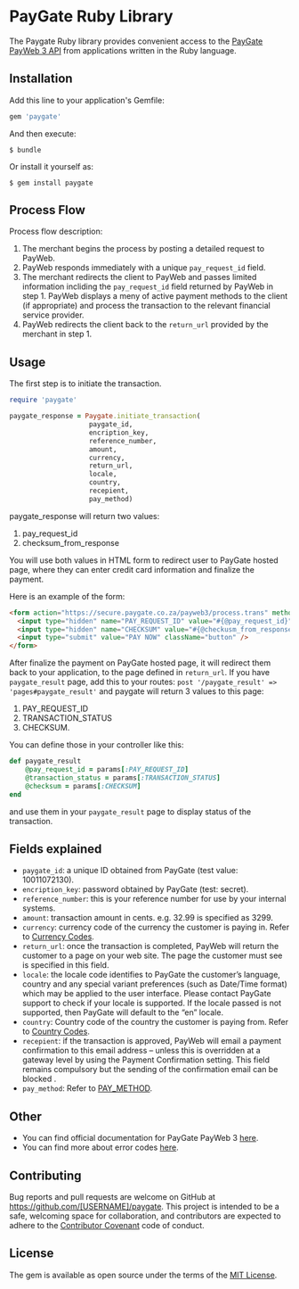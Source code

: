 # PayGate Ruby Library

The Paygate Ruby library provides convenient access to the [PayGate PayWeb 3 API](http://docs.paygate.co.za/#payweb-3) from applications written in the Ruby language.

## Installation

Add this line to your application's Gemfile:

```ruby
gem 'paygate'
```

And then execute:

    $ bundle

Or install it yourself as:

    $ gem install paygate

## Process Flow

Process flow description:

1. The merchant begins the process by posting a detailed request to PayWeb.
2. PayWeb responds immediately with a unique `pay_request_id` field.
3. The merchant redirects the client to PayWeb and passes limited information incliding the `pay_request_id` field returned by PayWeb in step 1. PayWeb displays a meny of active payment methods to the client (if appropriate) and process the transaction to the relevant financial service provider.
4. PayWeb redirects the client back to the `return_url` provided by the merchant in step 1.

## Usage

The first step is to initiate the transaction.

```ruby
require 'paygate'

paygate_response = Paygate.initiate_transaction(
					paygate_id,
					encription_key,
					reference_number,
					amount,
					currency,
					return_url,
					locale,
					country,
					recepient,
					pay_method)
```

paygate_response will return two values:

1. pay_request_id
2. checksum_from_response

You will use both values in HTML form to redirect user to PayGate hosted page, where they can enter credit card information and finalize the payment.

Here is an example of the form:

```html
<form action="https://secure.paygate.co.za/payweb3/process.trans" method="POST">
  <input type="hidden" name="PAY_REQUEST_ID" value="#{@pay_request_id}" />
  <input type="hidden" name="CHECKSUM" value="#{@checkusm_from_response}" />
  <input type="submit" value="PAY NOW" className="button" />
</form>
```

After finalize the payment on PayGate hosted page, it will redirect them back to your application, to the page defined in `return_url`. If you have `paygate_result` page, add this to your routes: `post '/paygate_result' => 'pages#paygate_result'` and paygate will return 3 values to this page:

1. PAY_REQUEST_ID
2. TRANSACTION_STATUS
3. CHECKSUM.

You can define those in your controller like this:

```ruby
def paygate_result
    @pay_request_id = params[:PAY_REQUEST_ID]
    @transaction_status = params[:TRANSACTION_STATUS]
    @checksum = params[:CHECKSUM]
end
```

and use them in your `paygate_result` page to display status of the transaction.

## Fields explained

- `paygate_id`: a unique ID obtained from PayGate (test value: 10011072130).
- `encription_key`: password obtained by PayGate (test: secret).
- `reference_number`: this is your reference number for use by your internal systems.
- `amount`: transaction amount in cents. e.g. 32.99 is specified as 3299.
- `currency`: currency code of the currency the customer is paying in. Refer to [Currency Codes](http://docs.paygate.co.za/#country-codes).
- `return_url`: once the transaction is completed, PayWeb will return the customer to a page on your web site. The page the customer must see is specified in this field.
- `locale`: the locale code identifies to PayGate the customer’s language, country and any special variant preferences (such as Date/Time format) which may be applied to the user interface. Please contact PayGate support to check if your locale is supported. If the locale passed is not supported, then PayGate will default to the “en” locale.
- `country`: Country code of the country the customer is paying from. Refer to [Country Codes](http://docs.paygate.co.za/#country-codes).
- `recepient`: if the transaction is approved, PayWeb will email a payment confirmation to this email address – unless this is overridden at a gateway level by using the Payment Confirmation setting. This field remains compulsory but the sending of the confirmation email can be blocked .
- `pay_method`: Refer to [PAY_METHOD](http://docs.paygate.co.za/#payment-method-codes).

## Other

- You can find official documentation for PayGate PayWeb 3 [here](http://docs.paygate.co.za/).
- You can find more about error codes [here](http://docs.paygate.co.za/#error-codes).

## Contributing

Bug reports and pull requests are welcome on GitHub at https://github.com/[USERNAME]/paygate. This project is intended to be a safe, welcoming space for collaboration, and contributors are expected to adhere to the [Contributor Covenant](http://contributor-covenant.org) code of conduct.

## License

The gem is available as open source under the terms of the [MIT License](https://opensource.org/licenses/MIT).
